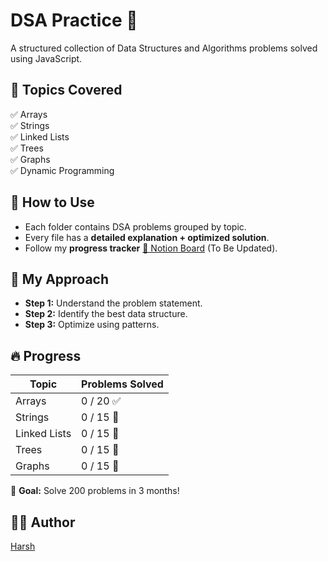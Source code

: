 # DSA Practice 🚀  
A structured collection of Data Structures and Algorithms problems solved using JavaScript.  

## 📌 Topics Covered  
✅ Arrays  
✅ Strings  
✅ Linked Lists  
✅ Trees  
✅ Graphs  
✅ Dynamic Programming  

## 📑 How to Use  
- Each folder contains DSA problems grouped by topic.  
- Every file has a **detailed explanation + optimized solution**.  
- Follow my **progress tracker** [🔗 Notion Board](#) (To Be Updated).  

## 📖 My Approach  
- **Step 1:** Understand the problem statement.  
- **Step 2:** Identify the best data structure.  
- **Step 3:** Optimize using patterns.  

## 🔥 Progress  
| Topic          | Problems Solved |
|---------------|----------------|
| Arrays        | 0 / 20 ✅ |
| Strings       | 0 / 15 🚧 |
| Linked Lists  | 0 / 15 🚧 |
| Trees         | 0 / 15 🚧 |
| Graphs        | 0 / 15 🚧 |

🚀 **Goal:** Solve 200 problems in 3 months!  

## 👨‍💻 Author  
[Harsh](https://github.com/codeitmywaywithHarsh07)  
